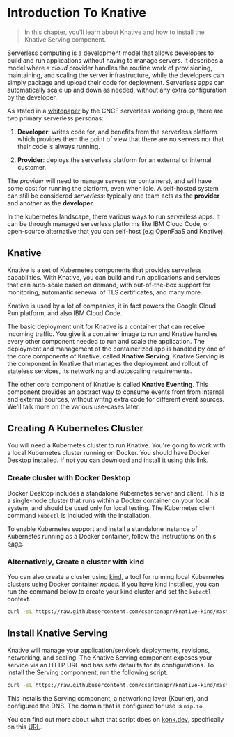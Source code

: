 # Introduction To Knative

> In this chapter, you'll learn about Knative and how to install the Knative Serving component.

Serverless computing is a development model that allows developers to build and run applications without having to manage servers. It describes a model where a _cloud_ provider handles the routine work of provisioning, maintaining, and scaling the server infrastructure, while the developers can simply package and upload their code for deployment. Serverless apps can automatically scale up and down as needed, without any extra configuration by the developer.

As stated in a [whitepaper](https://github.com/cncf/wg-serverless/tree/master/whitepapers/serverless-overview) by the CNCF serverless working group, there are two primary serverless personas:

1. **Developer**: writes code for, and benefits from the serverless platform which provides them the point of view that there are no servers nor that their code is always running.

2. **Provider**: deploys the serverless platform for an external or internal customer.

The _provider_ will need to manage servers (or containers), and will have some cost for running the platform, even when idle. A self-hosted system can still be considered _serverless_: typically one team acts as the **provider** and another as the **developer**.

In the kubernetes landscape, there various ways to run serverless apps. It can be through managed serverless platforms like IBM Cloud Code, or open-source alternative that you can self-host (e.g OpenFaaS and Knative).

## Knative

Knative is a set of Kubernetes components that provides serverless capabilities. With Knative, you can build and run applications and services that can auto-scale based on demand, with out-of-the-box support for monitoring, automantic renewal of TLS certificates, and many more.

Knative is used by a lot of companies, it in fact powers the Google Cloud Run platform, and also IBM Cloud Code.

The basic deployment unit for Knative is a container that can receive incoming traffic. You give it a container image to run and Knative handles every other component needed to run and scale the application. The deployment and management of the containerized app is handled by one of the core components of Knative, called **Knative Serving**. Knative Serving is the component in Knative that manages the deployment and rollout of stateless services, its networking and autoscaling requirements.

The other core component of Knative is called **Knative Eventing**. This component provides an abstract way to consume events from from internal and external sources, without writng extra code for different event sources. We'll talk more on the various use-cases later.

## Creating A Kubernetes Cluster

You will need a Kubernetes cluster to run Knative. You're going to work with a local Kubernetes cluster running on Docker. You should have Docker Desktop installed. If not you can download and install it using this [link](https://docs.docker.com/get-docker/).

### Create cluster with Docker Desktop

Docker Desktop includes a standalone Kubernetes server and client. This is a single-node cluster that runs within a Docker container on your local system, and should be used only for local testing. The Kubernetes client command `kubectl` is included with the installation.

To enable Kubernetes support and install a standalone instance of Kubernetes running as a Docker container, follow the instructions on this [page](https://docs.docker.com/desktop/kubernetes/#enable-kubernetes).

### Alternatively, Create a cluster with kind

You can also create a cluster using [kind](https://kind.sigs.k8s.io/), a tool for running local Kubernetes clusters using Docker container _nodes_. If you have kind installed, you can run the command below to create your kind cluster and set the `kubectl` context.

```bash
curl -sL https://raw.githubusercontent.com/csantanapr/knative-kind/master/01-kind.sh | sh
```

## Install Knative Serving

Knative will manage your application/service’s deployments, revisions, networking, and scaling. The Knative Serving component exposes your service via an HTTP URL and has safe defaults for its configurations. To install the Serving componnent, run the following script.

```bash
curl -sL https://raw.githubusercontent.com/csantanapr/knative-kind/master/02-serving.sh | sh
```

This installs the Serving component, a networking layer (Kourier), and configured the DNS. The domain that is configured for use is `nip.io`.

You can find out more about what that script does on [konk.dev](konk.dev), specifically on this [URL](https://github.com/csantanapr/knative-kind#install-knative-serving).
